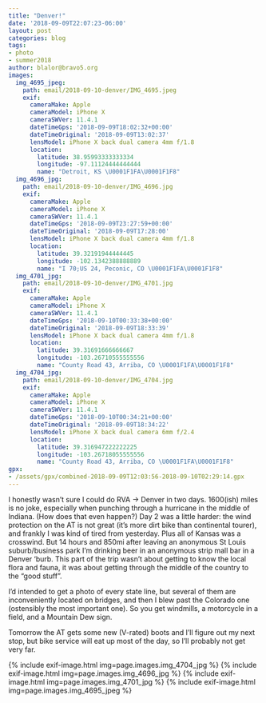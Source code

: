```yaml
---
title: "Denver!"
date: '2018-09-09T22:07:23-06:00'
layout: post
categories: blog
tags:
- photo
- summer2018
author: blalor@bravo5.org
images:
  img_4695_jpeg:
    path: email/2018-09-10-denver/IMG_4695.jpeg
    exif:
      cameraMake: Apple
      cameraModel: iPhone X
      cameraSWVer: 11.4.1
      dateTimeGps: '2018-09-09T18:02:32+00:00'
      dateTimeOriginal: '2018-09-09T13:02:37'
      lensModel: iPhone X back dual camera 4mm f/1.8
      location:
        latitude: 38.95993333333334
        longitude: -97.11124444444444
        name: "Detroit, KS \U0001F1FA\U0001F1F8"
  img_4696_jpg:
    path: email/2018-09-10-denver/IMG_4696.jpg
    exif:
      cameraMake: Apple
      cameraModel: iPhone X
      cameraSWVer: 11.4.1
      dateTimeGps: '2018-09-09T23:27:59+00:00'
      dateTimeOriginal: '2018-09-09T17:28:00'
      lensModel: iPhone X back dual camera 4mm f/1.8
      location:
        latitude: 39.32191944444445
        longitude: -102.1342388888889
        name: "I 70;US 24, Peconic, CO \U0001F1FA\U0001F1F8"
  img_4701_jpg:
    path: email/2018-09-10-denver/IMG_4701.jpg
    exif:
      cameraMake: Apple
      cameraModel: iPhone X
      cameraSWVer: 11.4.1
      dateTimeGps: '2018-09-10T00:33:38+00:00'
      dateTimeOriginal: '2018-09-09T18:33:39'
      lensModel: iPhone X back dual camera 4mm f/1.8
      location:
        latitude: 39.31691666666667
        longitude: -103.26710555555556
        name: "County Road 43, Arriba, CO \U0001F1FA\U0001F1F8"
  img_4704_jpg:
    path: email/2018-09-10-denver/IMG_4704.jpg
    exif:
      cameraMake: Apple
      cameraModel: iPhone X
      cameraSWVer: 11.4.1
      dateTimeGps: '2018-09-10T00:34:21+00:00'
      dateTimeOriginal: '2018-09-09T18:34:22'
      lensModel: iPhone X back dual camera 6mm f/2.4
      location:
        latitude: 39.316947222222225
        longitude: -103.26718055555556
        name: "County Road 43, Arriba, CO \U0001F1FA\U0001F1F8"
gpx:
- /assets/gpx/combined-2018-09-09T12:03:56-2018-09-10T02:29:14.gpx
---
```


I honestly wasn’t sure I could do RVA → Denver in two days. 1600(ish) miles is no joke, especially when punching through a hurricane in the middle of Indiana. (How does that even happen?) Day 2 was a little harder: the wind protection on the AT is not great (it’s more dirt bike than continental tourer), and frankly I was kind of tired from yesterday. Plus all of Kansas was a crosswind.  But 14 hours and 850mi after leaving an anonymous St Louis suburb/business park I’m drinking beer in an anonymous strip mall bar in a Denver ‘burb. This part of the trip wasn’t about getting to know the local flora and fauna, it was about getting through the middle of the country to the “good stuff”.

I’d intended to get a photo of every state line, but several of them are inconveniently located on bridges, and then I blew past the Colorado one (ostensibly the most important one). So you get windmills, a motorcycle in a field, and a Mountain Dew sign. 

Tomorrow the AT gets some new (V-rated) boots and  I’ll figure out my next stop, but bike service will eat up most of the day, so I’ll probably not get very far. 

{% include exif-image.html img=page.images.img_4704_jpg %}
{% include exif-image.html img=page.images.img_4696_jpg %}
{% include exif-image.html img=page.images.img_4701_jpg %}
{% include exif-image.html img=page.images.img_4695_jpeg %}
